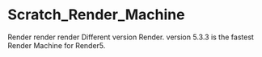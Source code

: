 # Scratch_Render_Machine
Render render render Different version Render. 
version 5.3.3 is the fastest Render Machine for Render5.
